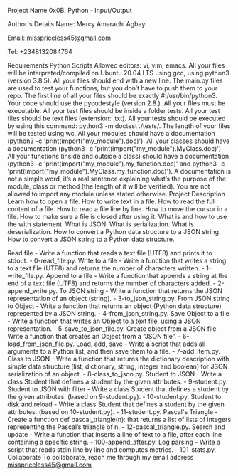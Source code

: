 Project Name 0x0B. Python - Input/Output

Author's Details Name: Mercy Amarachi Agbayi

Email: misspriceless45@gmail.com

Tel: +2348132084764

Requirements Python Scripts Allowed editors: vi, vim, emacs. All your files will be interpreted/compiled on Ubuntu 20.04 LTS using gcc, using python3 (version 3.8.5). All your files should end with a new line. The main.py files are used to test your functions, but you don’t have to push them to your repo. The first line of all your files should be exactly #!/usr/bin/python3. Your code should use the pycodestyle (version 2.8.). All your files must be executable. All your test files should be inside a folder tests. All your test files should be text files (extension: .txt). All your tests should be executed by using this command: python3 -m doctest ./tests/. The length of your files will be tested using wc. All your modules should have a documentation (python3 -c 'print(import("my_module").doc)'). All your classes should have a documentation (python3 -c 'print(import("my_module").MyClass.doc)'). All your functions (inside and outside a class) should have a documentation (python3 -c 'print(import("my_module").my_function.doc)' and python3 -c 'print(import("my_module").MyClass.my_function.doc)'). A documentation is not a simple word, it’s a real sentence explaining what’s the purpose of the module, class or method (the length of it will be verified). You are not allowed to import any module unless stated otherwise. Project Description Learn how to open a file. How to write text in a file. How to read the full content of a file. How to read a file line by line. How to move the cursor in a file. How to make sure a file is closed after using it. What is and how to use the with statement. What is JSON. What is serialization. What is deserialization. How to convert a Python data structure to a JSON string. How to convert a JSON string to a Python data structure.

Read file - Write a function that reads a text file (UTF8) and prints it to stdout. - 0-read_file.py.
Write to a file - Write a function that writes a string to a text file (UTF8) and returns the number of characters written. - 1-write_file.py.
Append to a file - Write a function that appends a string at the end of a text file (UTF8) and returns the number of characters added. - 2-append_write.py.
To JSON string - Write a function that returns the JSON representation of an object (string). - 3-to_json_string.py.
From JSON string to Object - Write a function that returns an object (Python data structure) represented by a JSON string. - 4-from_json_string.py.
Save Object to a file - Write a function that writes an Object to a text file, using a JSON representation. - 5-save_to_json_file.py.
Create object from a JSON file - Write a function that creates an Object from a “JSON file”. - 6-load_from_json_file.py.
Load, add, save - Write a script that adds all arguments to a Python list, and then save them to a file. - 7-add_item.py.
Class to JSON - Write a function that returns the dictionary description with simple data structure (list, dictionary, string, integer and boolean) for JSON serialization of an object. - 8-class_to_json.py.
Student to JSON - Write a class Student that defines a student by the given attributes. - 9-student.py.
Student to JSON with filter - Write a class Student that defines a student by the given attributes. (based on 9-student.py). - 10-student.py.
Student to disk and reload - Write a class Student that defines a student by the given attributes. (based on 10-student.py). - 11-student.py.
Pascal's Triangle - Create a function def pascal_triangle(n): that returns a list of lists of integers representing the Pascal’s triangle of n. - 12-pascal_triangle.py.
Search and update - Write a function that inserts a line of text to a file, after each line containing a specific string. - 100-append_after.py.
Log parsing - Write a script that reads stdin line by line and computes metrics. - 101-stats.py.
Collaborate To collaborate, reach me through my email address misspriceless45@gmail.com
